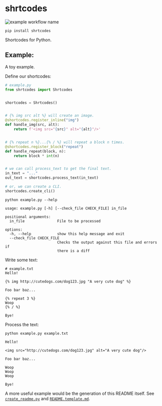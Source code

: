 # shrtcodes

![example workflow name](https://github.com/Peter554/shrtcodes/workflows/CI/badge.svg)

`pip install shrtcodes`

Shortcodes for Python.

## Example:

A toy example.

Define our shortcodes:

```py
# example.py
from shrtcodes import Shrtcodes


shortcodes = Shrtcodes()


# {% img src alt %} will create an image.
@shortcodes.register_inline("img")
def handle_img(src, alt):
    return f'<img src="{src}" alt="{alt}"/>'


# {% repeat n %}...{% / %} will repeat a block n times.
@shortcodes.register_block("repeat")
def handle_repeat(block, n):
    return block * int(n)


# we can call process_text to get the final text.
in_text = "..."
out_text = shortcodes.process_text(in_text)

# or, we can create a CLI.
shortcodes.create_cli()

```

```
python example.py --help
```

```
usage: example.py [-h] [--check_file CHECK_FILE] in_file

positional arguments:
  in_file               File to be processed

options:
  -h, --help            show this help message and exit
  --check_file CHECK_FILE
                        Checks the output against this file and errors if
                        there is a diff

```

Write some text:

```
# example.txt
Hello!

{% img http://cutedogs.com/dog123.jpg "A very cute dog" %}

Foo bar baz...

{% repeat 3 %}
Woop
{% / %}

Bye!
```

Process the text:

```
python example.py example.txt
```

```
Hello!

<img src="http://cutedogs.com/dog123.jpg" alt="A very cute dog"/>

Foo bar baz...

Woop
Woop
Woop

Bye!
```

A more useful example would be the generation of this README itself.
See [`create_readme.py`](/create_readme.py) and [`README.template.md`](/README.template.md).
